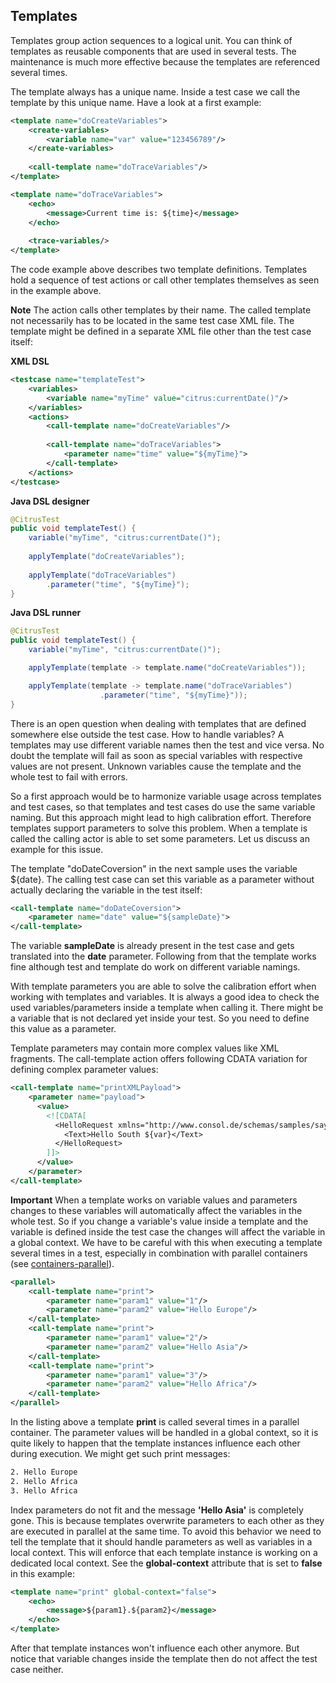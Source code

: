 ## Templates

Templates group action sequences to a logical unit. You can think of templates as reusable components that are used in several tests. The maintenance is much more effective because the templates are referenced several times.

The template always has a unique name. Inside a test case we call the template by this unique name. Have a look at a first example:

```xml
<template name="doCreateVariables">
    <create-variables>
        <variable name="var" value="123456789"/>
    </create-variables>
    
    <call-template name="doTraceVariables"/>
</template>

<template name="doTraceVariables">
    <echo>
        <message>Current time is: ${time}</message>
    </echo>
    
    <trace-variables/>
</template>
```

The code example above describes two template definitions. Templates hold a sequence of test actions or call other templates themselves as seen in the example above.

**Note**
The <call-template> action calls other templates by their name. The called template not necessarily has to be located in the same test case XML file. The template might be defined in a separate XML file other than the test case itself:

**XML DSL** 

```xml
<testcase name="templateTest">
    <variables>
        <variable name="myTime" value="citrus:currentDate()"/>
    </variables>
    <actions>
        <call-template name="doCreateVariables"/>
        
        <call-template name="doTraceVariables">
            <parameter name="time" value="${myTime}">
        </call-template>
    </actions>
</testcase>
```

**Java DSL designer** 

```java
@CitrusTest
public void templateTest() {
    variable("myTime", "citrus:currentDate()");
    
    applyTemplate("doCreateVariables");
    
    applyTemplate("doTraceVariables")
        .parameter("time", "${myTime}");
}
```

**Java DSL runner** 

```java
@CitrusTest
public void templateTest() {
    variable("myTime", "citrus:currentDate()");

    applyTemplate(template -> template.name("doCreateVariables"));

    applyTemplate(template -> template.name("doTraceVariables")
                    .parameter("time", "${myTime}"));
}
```

There is an open question when dealing with templates that are defined somewhere else outside the test case. How to handle variables? A templates may use different variable names then the test and vice versa. No doubt the template will fail as soon as special variables with respective values are not present. Unknown variables cause the template and the whole test to fail with errors.

So a first approach would be to harmonize variable usage across templates and test cases, so that templates and test cases do use the same variable naming. But this approach might lead to high calibration effort. Therefore templates support parameters to solve this problem. When a template is called the calling actor is able to set some parameters. Let us discuss an example for this issue.

The template "doDateCoversion" in the next sample uses the variable ${date}. The calling test case can set this variable as a parameter without actually declaring the variable in the test itself:

```xml
<call-template name="doDateCoversion">
    <parameter name="date" value="${sampleDate}">
</call-template>
```

The variable **sampleDate** is already present in the test case and gets translated into the **date** parameter. Following from that the template works fine although test and template do work on different variable namings.

With template parameters you are able to solve the calibration effort when working with templates and variables. It is always a good idea to check the used variables/parameters inside a template when calling it. There might be a variable that is not declared yet inside your test. So you need to define this value as a parameter.

Template parameters may contain more complex values like XML fragments. The call-template action offers following CDATA variation for defining complex parameter values:

```xml
<call-template name="printXMLPayload">
    <parameter name="payload">
      <value>
        <![CDATA[
          <HelloRequest xmlns="http://www.consol.de/schemas/samples/sayHello.xsd">
            <Text>Hello South ${var}</Text>
          </HelloRequest>
        ]]>
      </value>
    </parameter>
</call-template>
```

**Important**
When a template works on variable values and parameters changes to these variables will automatically affect the variables in the whole test. So if you change a variable's value inside a template and the variable is defined inside the test case the changes will affect the variable in a global context. We have to be careful with this when executing a template several times in a test, especially in combination with parallel containers (see [containers-parallel](containers-parallel)).

```xml
<parallel>
    <call-template name="print">
        <parameter name="param1" value="1"/>
        <parameter name="param2" value="Hello Europe"/>
    </call-template>
    <call-template name="print">
        <parameter name="param1" value="2"/>
        <parameter name="param2" value="Hello Asia"/>
    </call-template>
    <call-template name="print">
        <parameter name="param1" value="3"/>
        <parameter name="param2" value="Hello Africa"/>
    </call-template>
</parallel>
```

In the listing above a template **print** is called several times in a parallel container. The parameter values will be handled in a global context, so it is quite likely to happen that the template instances influence each other during execution. We might get such print messages:

```xml
2. Hello Europe
2. Hello Africa
3. Hello Africa
```

Index parameters do not fit and the message **'Hello Asia'** is completely gone. This is because templates overwrite parameters to each other as they are executed in parallel at the same time. To avoid this behavior we need to tell the template that it should handle parameters as well as variables in a local context. This will enforce that each template instance is working on a dedicated local context. See the **global-context** attribute that is set to **false** in this example:

```xml
<template name="print" global-context="false">
    <echo>
        <message>${param1}.${param2}</message>
    </echo>
</template>
```

After that template instances won't influence each other anymore. But notice that variable changes inside the template then do not affect the test case neither.

